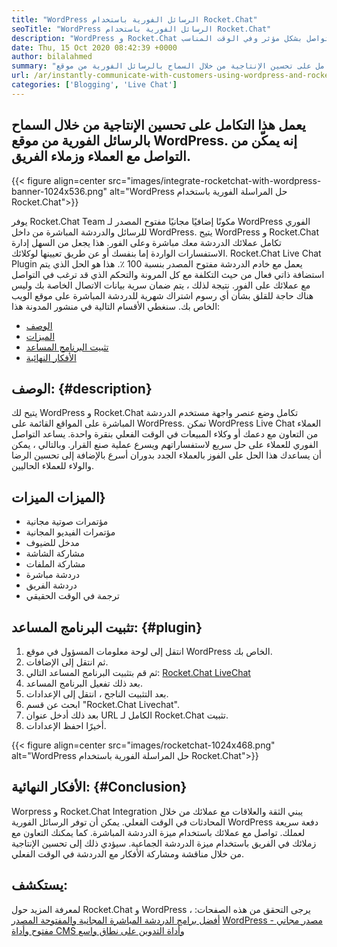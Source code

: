 ```yaml
---
title: "WordPress الرسائل الفورية باستخدام Rocket.Chat" 
seoTitle: "WordPress الرسائل الفورية باستخدام Rocket.Chat" 
description: "WordPress و Rocket.Chat تكامل يحسن الإنتاجية من خلال السماح بحل المراسلة الفورية. يساعدك على التواصل بشكل مؤثر وفي الوقت المناسب." 
date: Thu, 15 Oct 2020 08:42:39 +0000
author: bilalahmed
summary: "يعمل هذا التكامل على تحسين الإنتاجية من خلال السماح بالرسائل الفورية من موقع WordPress. إنه يمكّن من التواصل مع العملاء وزملاء الفريق." 
url: /ar/instantly-communicate-with-customers-using-wordpress-and-rocket-chat/
categories: ['Blogging', 'Live Chat']
---
```


## يعمل هذا التكامل على تحسين الإنتاجية من خلال السماح بالرسائل الفورية من موقع WordPress. إنه يمكّن من التواصل مع العملاء وزملاء الفريق.

{{< figure align=center src="images/integrate-rocketchat-with-wordpress-banner-1024x536.png" alt="WordPress حل المراسلة الفورية باستخدام Rocket.Chat">}}

يوفر Rocket.Chat Team مكونًا إضافيًا مجانيًا مفتوح المصدر لـ WordPress الفوري للرسائل والدردشة المباشرة من داخل WordPress. يتيح WordPress و Rocket.Chat تكامل عملائك الدردشة معك مباشرة وعلى الفور. هذا يجعل من السهل إدارة الاستفسارات الواردة إما بنفسك أو عن طريق تعيينها لوكلائك.
Rocket.Chat Live Chat Plugin يعمل مع خادم الدردشة مفتوح المصدر بنسبة 100 ٪. هذا هو الحل الذي يتم استضافة ذاتي فعال من حيث التكلفة مع كل المرونة والتحكم الذي قد ترغب في التواصل مع عملائك على الفور. نتيجة لذلك ، يتم ضمان سرية بيانات الاتصال الخاصة بك وليس هناك حاجة للقلق بشأن أي رسوم اشتراك شهرية للدردشة المباشرة على موقع الويب الخاص بك.
سنغطي الأقسام التالية في منشور المدونة هذا:
  * [الوصف][1]
  * [الميزات][2]
  * [تثبيت البرنامج المساعد][3]
  * [الأفكار النهائية][4]

## الوصف:   {#description}
يتيح لك WordPress و Rocket.Chat تكامل وضع عنصر واجهة مستخدم الدردشة المباشرة على المواقع القائمة على WordPress. تمكن WordPress Live Chat العملاء من التعاون مع دعمك أو وكلاء المبيعات في الوقت الفعلي بنقرة واحدة. يساعد التواصل الفوري للعملاء على حل سريع لاستفساراتهم ويسرع عملية صنع القرار. وبالتالي ، يمكن أن يساعدك هذا الحل على الفوز بالعملاء الجدد بدوران أسرع بالإضافة إلى تحسين الرضا والولاء للعملاء الحاليين.

## الميزات الميزات}
  * مؤتمرات صوتية مجانية
  * مؤتمرات الفيديو المجانية
  * مدخل للضيوف
  * مشاركة الشاشة
  * مشاركة الملفات
  * دردشة مباشرة
  * دردشة الفريق
  * ترجمة في الوقت الحقيقي

## تثبيت البرنامج المساعد:   {#plugin}
  1. انتقل إلى لوحة معلومات المسؤول في موقع WordPress الخاص بك.
  2. ثم انتقل إلى الإضافات.
  3. ثم قم بتثبيت البرنامج المساعد التالي: [Rocket.Chat LiveChat][5]
  4. بعد ذلك تفعيل البرنامج المساعد.
  5. بعد التثبيت الناجح ، انتقل إلى الإعدادات.
  6. ابحث عن قسم "Rocket.Chat Livechat".
  7. بعد ذلك أدخل عنوان URL الكامل لـ Rocket.Chat تثبيت.
  8. أخيرًا احفظ الإعدادات.

{{< figure align=center src="images/rocketchat-1024x468.png" alt="WordPress حل المراسلة الفورية باستخدام Rocket.Chat">}}


## الأفكار النهائية:   {#Conclusion}
Worpress و Rocket.Chat Integration يبني الثقة والعلاقات مع عملائك من خلال المحادثات في الوقت الفعلي. يمكن أن توفر الرسائل الفورية WordPress دفعة سريعة لعملك. تواصل مع عملائك باستخدام ميزة الدردشة المباشرة. كما يمكنك التعاون مع زملائك في الفريق باستخدام ميزة الدردشة الجماعية. سيؤدي ذلك إلى تحسين الإنتاجية من خلال مناقشة ومشاركة الأفكار مع الدردشة في الوقت الفعلي.

## يستكشف:
لمعرفة المزيد حول Rocket.Chat و WordPress ، يرجى التحقق من هذه الصفحات:
[أفضل برامج الدردشة المباشرة المجانية والمفتوحة المصدر][6]
[WordPress - مصدر مجاني مفتوح وأداة CMS وأداة التدوين على نطاق واسع][7]

  
[1]: #description
[2]: #features
[3]: #plugin
[4]: #conclusion
[5]: https://wordpress.org/plugins/rocketchat-livechat/
[6]: https://products.containerize.com/live-chat
[7]: https://href.li/?https://products.containerize.com/blogging/wordpress
